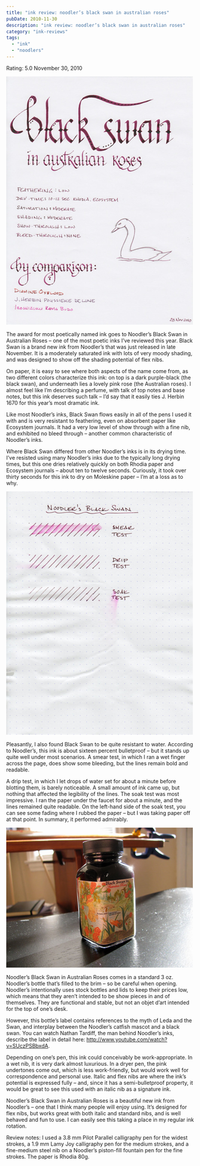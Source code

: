 ```yaml
---
title: "ink review: noodler’s black swan in australian roses"
pubDate: 2010-11-30
description: "ink review: noodler’s black swan in australian roses"
category: "ink-reviews"
tags:
  - "ink"
  - "noodlers"
---
```


Rating: 5.0
November 30, 2010

![](black-swan.jpg)

The award for most poetically named ink goes to Noodler’s Black Swan in Australian Roses – one of the most poetic inks I’ve reviewed this year. Black Swan is a brand new ink from Noodler’s that was just released in late November. It is a moderately saturated ink with lots of very moody shading, and was designed to show off the shading potential of flex nibs.

On paper, it is easy to see where both aspects of the name come from, as two different colors characterize this ink: on top is a dark purple-black (the black swan), and underneath lies a lovely pink rose (the Australian roses). I almost feel like I’m describing a perfume, with talk of top notes and base notes, but this ink deserves such talk – I’d say that it easily ties J. Herbin 1670 for this year’s most dramatic ink.

Like most Noodler’s inks, Black Swan flows easily in all of the pens I used it with and is very resistant to feathering, even on absorbent paper like Ecosystem journals. It had a very low level of show through with a fine nib, and exhibited no bleed through – another common characteristic of Noodler’s inks.

Where Black Swan differed from other Noodler’s inks is in its drying time. I’ve resisted using many Noodler’s inks due to the typically long drying times, but this one dries relatively quickly on both Rhodia paper and Ecosystem journals – about ten to twelve seconds. Curiously, it took over thirty seconds for this ink to dry on Moleskine paper – I’m at a loss as to why.

![](black-swan-water-test.jpg)

Pleasantly, I also found Black Swan to be quite resistant to water. According to Noodler’s, this ink is about sixteen percent bulletproof – but it stands up quite well under most scenarios. A smear test, in which I ran a wet finger across the page, does show some bleeding, but the lines remain bold and readable.

A drip test, in which I let drops of water set for about a minute before blotting them, is barely noticeable. A small amount of ink came up, but nothing that affected the legibility of the lines. The soak test was most impressive. I ran the paper under the faucet for about a minute, and the lines remained quite readable. On the left-hand side of the soak test, you can see some fading where I rubbed the paper – but I was taking paper off at that point. In summary, it performed admirably.

![](black-swan-ink-bottle.jpg)

Noodler’s Black Swan in Australian Roses comes in a standard 3 oz. Noodler’s bottle that’s filled to the brim – so be careful when opening. Noodler’s intentionally uses stock bottles and lids to keep their prices low, which means that they aren’t intended to be show pieces in and of themselves. They are functional and stable, but not an objet d’art intended for the top of one’s desk.

However, this bottle’s label contains references to the myth of Leda and the Swan, and interplay between the Noodler’s catfish mascot and a black swan. You can watch Nathan Tardiff, the man behind Noodler’s inks, describe the label in detail here: <http://www.youtube.com/watch?v=SUczPSBbxdA>.

Depending on one’s pen, this ink could conceivably be work-appropriate. In a wet nib, it is very dark almost luxurious. In a dryer pen, the pink undertones come out, which is less work-friendly, but would work well for correspondence and personal use. Italic and flex nibs are where the ink’s potential is expressed fully – and, since it has a semi-bulletproof property, it would be great to see this used with an italic nib as a signature ink.

Noodler’s Black Swan in Australian Roses is a beautiful new ink from Noodler’s – one that I think many people will enjoy using. It’s designed for flex nibs, but works great with both italic and standard nibs, and is well behaved and fun to use. I can easily see this taking a place in my regular ink rotation.

Review notes: I used a 3.8 mm Pilot Parallel calligraphy pen for the widest strokes, a 1.9 mm Lamy Joy calligraphy pen for the medium strokes, and a fine-medium steel nib on a Noodler’s piston-fill fountain pen for the fine strokes. The paper is Rhodia 80g.
